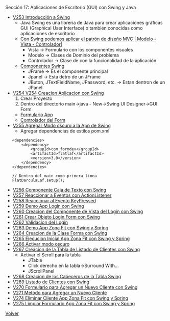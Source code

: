 Sección 17: Aplicaciones de Escritorio (GUI) con Swing y Java
* [V253 Introducción a Swing](V253_Introduccion_a_Swing)
    - Java Swing es una libreria de Java para crear aplicaciones gráficas GUI
        (Graphical User Interface) o también conocidas como aplicaciones
        de escritorio
    - [Con Swing podemos aplicar el patrón de diseño MVC | Modelo - Vista - Controlador|](V253_Introduccion_a_Swing/introduccion-swing.jpg)
        * Vista -> Formulario con los componentes visuales
        * Modelo -> Clases de Dominio del problema
        * Controlador -> Clase de con la funcionalidad de la aplicación
    - [Componentes Swing](V253_Introduccion_a_Swing/componentes.jpg)
        * JFrame -> Es el componente principal 
        * Jpanel -> Esta detro de un JFrame 
        * JButon, JTextFieldName, JPassword, etc. -> Estan dentron de un JPanel
* [V254 V254 Creacion Aplicacion con Swing](V254_Creacion_Aplicacion_con_Swing)
    1. Crear Proyecto
    2. Dentro del directorio main->java - New->Swing UI Designer->GUI Form
    * [Formulario App](V254_Creacion_Aplicacion_con_Swing/src/main/java/Forma.form)
    * [Controlador del Form](V254_Creacion_Aplicacion_con_Swing/src/main/java/Forma.java)
* [V255 Agregar Modo oscuro a la App de Swing]()
    - Agregar dependencias de estilos pom.xml
 ```
    <dependencies>
        <dependency>
            <groupId>com.formdev</groupId>
            <artifactId>flatlaf</artifactId>
            <version>3.0</version>
        </dependency>
    </dependencies>
 ```
 ```
    // Dentro del main como primera linea
    FlatDarculaLaf.setup();
 ```
* [V256 Componente Caja de Texto con Swing](V256_Componente_Caja_de_Texto_con_Swing/src/main/java)
* [V257 Reaccionar a Eventos con ActionListener](V257_Reaccionar_a_Eventos_con_ActionListener/src/main/java/Forma.java)
* [V258 Reaccionar al Evento KeyPressed](V258_Reaccionar_al_Evento_KeyPressed/src/main/java/Forma.java)
* [V259 Demo App Login con Swing](V259_Demo_App_Login_con_Swing/demo-login.jpg)
* [V260 Creacion del Componente de Vista del Login con Swing](V260_Creacion_del_Componente_de_Vista_del_Login_con_Swing/src/main/java)
* [V261 Crear Objeto Login Form con Swing](V261_Crear_Objeto_Login_Form_con_Swing/src/main/java/LoginForm.java)
* [V262 Validacion del Login](V262_Validacion_del_Login/src/main/java/LoginForm.java)
* [V263 Demo App Zona Fit con Swing y Spring](V263_Demo_App_Zona_Fit_con_Swing_y_Spring/demo-zona-fit.jpg)
* [V264 Creacion de la Clase Forma con Swing]()
* [V265 Ejecucion Inicial App Zona Fit con Swing y Spring](V265_Ejecucion_Inicial_App_Zona_Fit_con_Swing_y_Spring)
* [V266 Activar modo oscuro](V267_Creacion_de_la_Tabla_de_Listado_de_Clientes_con_Swing/src/main/java/gm/zona_fit/ZonaFitSwing.java)
* [V267 Creacion de la Tabla de Listado de Clientes con Swing](V267_Creacion_de_la_Tabla_de_Listado_de_Clientes_con_Swing)
    * Activar el Scroll para la tabla
        - JTable
        - Click derecho en la tabla->Surround With...
        - JScrollPanel
* [V268 Creacion de los Cabeceros de la Tabla Swing](V268_Creacion_de_los_Cabeceros_de_la_Tabla_Swing/src/main/java/gm/zona_fit/gui)
* [V269 Listado de Clientes con Swing](V269_Listado_de_Clientes_con_Swing/src/main/java/gm/zona_fit/gui/ZonaFitForma.java)
* [V270 Formulario para Agregar un Nuevo Cliente con Swing](V270_Formulario_para_Agregar_un_Nuevo_Cliente_con_Swing/src/main/java/gm/zona_fit/gui)
* [V271 Metodo para Agregar un Nuevo Cliente](V271_Metodo_para_Agregar_un_Nuevo_Cliente/src/main/java/gm/zona_fit/gui/ZonaFitForma.java)
* [V274 Eliminar Cliente App Zona Fit con Swing y Spring](V274_Eliminar_Cliente_App_Zona_Fit_con_Swing_y_Spring/src/main/java/gm/zona_fit/gui)
* [V275 Limpiar Formulario App Zona Fit con Swing y Spring]()

[Volver](../)